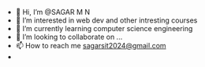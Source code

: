 - 👋 Hi, I’m @SAGAR M N
- 👀 I’m interested in web dev and other intresting courses
- 🌱 I’m currently learning computer science engineering
- 💞️ I’m looking to collaborate on ...
- 📫 How to reach me [sagarsit2024@gmail.com](sagarsit2024@gmail.com)
- 

<!---
dynamicwarrior7/dynamicwarrior7 is a ✨ special ✨ repository because its `README.md` (this file) appears on your GitHub profile.
You can click the Preview link to take a look at your changes.
--->
